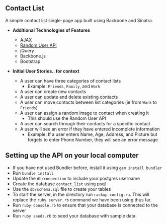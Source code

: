 ## Contact List

A simple contact list single-page app built using Backbone and Sinatra. 

- **Additional Technologies of Features**
  - AJAX
  - [Random User API](http://randomuser.me/)
  - jQuery
  - Backbone.js
  - Bootstrap

- **Initial User Stories.. for context**
  - A user can have three categories of contact lists
    - Example: `Friends`, `Family`, and `Work`
  - A user can create new contacts
  - A user can update and delete existing contacts
  - A user can move contacts between list categories (ie from `Work` to `Friends`)
  - A user can assign a random image to contact when creating it
    - This should use the Random User API
  - A user can search through their contacts for a specific contact
  - A user will see an error if they have entered incomplete information
    - Example: If a user enters Name, Age, Address, and Picture but forgets to enter Phone Number, they will see an error message


## Setting up the API on your local computer

- If you have not used Bundler before, install it using `gem install bundler`
- Run `bundle install`
- Update the `db/connection` to include your postgres username
- Create the database `contact_list` using psql
- Use the `db/schema.sql` file to create your tables
- To start the server, in the directory run `rackup config.ru`. This will replace the `ruby server.rb` command we have been using thus far.
- Run `ruby console.rb` to ensure that your database is connected to the server
- Run `ruby seeds.rb` to seed your database with sample data.
